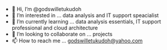 - 👋 Hi, I’m @godswilletukudoh
- 👀 I’m interested in ... data analysis and IT support speacialist
- 🌱 I’m currently learning ... data analysis essentials, IT support professional and cloud architecture
- 💞️ I’m looking to collaborate on ... projects 
- 📫 How to reach me ... godswilletukudoh@yahoo.com

<!---
godswilletukudoh/godswilletukudoh is a ✨ special ✨ repository because its `README.md` (this file) appears on your GitHub profile.
You can click the Preview link to take a look at your changes.
--->
